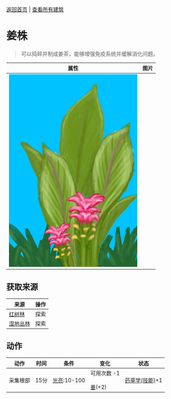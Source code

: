 [返回首页](index.md)   |  [查看所有建筑](building.md)
# 姜株  
> 可以捣碎并制成姜茶，能够增强免疫系统并缓解消化问题。  
  
  属性  |   图片   
 ----  |  ----:   
   |  ![](Sprite/GingerPlant.png)   
  
## 获取来源  
来源  |  操作  
----  |  ----  
[红树林](Mangroves.md)  |  探索  
[湿地丛林](Wetlands.md)  |  探索  
## 动作  
动作  |  时间  |  条件  |  变化  |  状态  
----  |  ----  |  ----  |  ----  |  ----  
采集根部  |  15分  |  [光亮](Light.md):10-100  |  可用次数  -1<br><br>[姜](Ginger.md)(+2)  |  [药草学(技能)](Skill_Herbology.md)+1  
